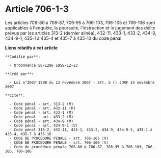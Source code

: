 # Article 706-1-3

Les articles 706-80 à 706-87, 706-95 à 706-103, 706-105 et 706-106 sont applicables à l'enquête, la poursuite, l'instruction
et le jugement des délits prévus par les articles 313-2 (dernier alinéa), 432-11, 433-1, 433-2, 434-9, 434-9-1, 435-1 à 435-4
et 435-7 à 435-10 du code pénal.

**Liens relatifs à cet article**

	**Codifié par**:

	  - Ordonnance 58-1296 1958-12-23

	**Créé par**:

	  - Loi n°2007-1598 du 13 novembre 2007 - art. 5 () JORF 14 novembre 2007

	**Cite**:

	  - Code pénal - art. 313-2 (M)
	  - Code pénal - art. 432-11 (M)
	  - Code pénal - art. 433-1 (M)
	  - Code pénal - art. 433-2 (M)
	  - Code pénal - art. 434-9 (M)
	  - Code pénal - art. 434-9-1 (V)
	  - Code pénal 313-2, 432-11, 433-1, 433-2, 434-9, 434-9-1, 435-1 à 435-4, 435-7 à 435-10
	  - CODE DE PROCEDURE PENALE - art. 706-105 (V)
	  - CODE DE PROCEDURE PENALE - art. 706-106 (V)
	  - Code de procédure pénale 706-80 à 706-87, 706-95 à 706-103, 706-105, 706-106
